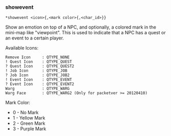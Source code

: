 ### showevent
```
*showevent <icon>{,<mark color>{,<char_id>}}
```

Show an emotion on top of a NPC, and optionally,
a colored mark in the mini-map like "viewpoint".
This is used to indicate that a NPC has a quest or an event to
a certain player.

Available Icons:

```
Remove Icon		: QTYPE_NONE
! Quest Icon	: QTYPE_QUEST
? Quest Icon	: QTYPE_QUEST2
! Job Icon		: QTYPE_JOB
? Job Icon		: QTYPE_JOB2
! Event Icon	: QTYPE_EVENT
? Event Icon	: QTYPE_EVENT2
Warg			: QTYPE_WARG
Warg Face		: QTYPE_WARG2 (Only for packetver >= 20120410)
```

Mark Color:
* 0 - No Mark
* 1 - Yellow Mark
* 2 - Green Mark
* 3 - Purple Mark
